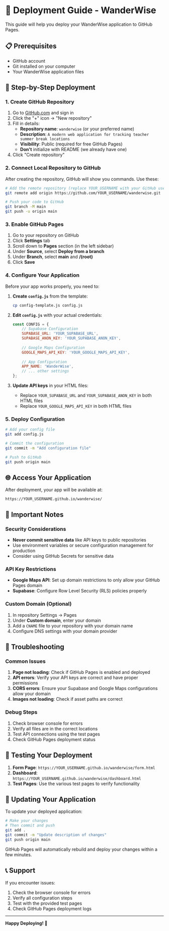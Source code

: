 # 🚀 Deployment Guide - WanderWise

This guide will help you deploy your WanderWise application to GitHub Pages.

## 📋 Prerequisites

- GitHub account
- Git installed on your computer
- Your WanderWise application files

## 🎯 Step-by-Step Deployment

### 1. Create GitHub Repository

1. Go to [GitHub.com](https://github.com) and sign in
2. Click the "+" icon → "New repository"
3. Fill in details:
   - **Repository name**: `wanderwise` (or your preferred name)
   - **Description**: `A modern web application for tracking teacher summer break locations`
   - **Visibility**: Public (required for free GitHub Pages)
   - **Don't** initialize with README (we already have one)
4. Click "Create repository"

### 2. Connect Local Repository to GitHub

After creating the repository, GitHub will show you commands. Use these:

```bash
# Add the remote repository (replace YOUR_USERNAME with your GitHub username)
git remote add origin https://github.com/YOUR_USERNAME/wanderwise.git

# Push your code to GitHub
git branch -M main
git push -u origin main
```

### 3. Enable GitHub Pages

1. Go to your repository on GitHub
2. Click **Settings** tab
3. Scroll down to **Pages** section (in the left sidebar)
4. Under **Source**, select **Deploy from a branch**
5. Under **Branch**, select **main** and **/(root)**
6. Click **Save**

### 4. Configure Your Application

Before your app works properly, you need to:

1. **Create `config.js`** from the template:
   ```bash
   cp config-template.js config.js
   ```

2. **Edit `config.js`** with your actual credentials:
   ```javascript
   const CONFIG = {
       // Supabase Configuration
       SUPABASE_URL: 'YOUR_SUPABASE_URL',
       SUPABASE_ANON_KEY: 'YOUR_SUPABASE_ANON_KEY',
       
       // Google Maps Configuration
       GOOGLE_MAPS_API_KEY: 'YOUR_GOOGLE_MAPS_API_KEY',
       
       // App Configuration
       APP_NAME: 'WanderWise',
       // ... other settings
   };
   ```

3. **Update API keys** in your HTML files:
   - Replace `YOUR_SUPABASE_URL` and `YOUR_SUPABASE_ANON_KEY` in both HTML files
   - Replace `YOUR_GOOGLE_MAPS_API_KEY` in both HTML files

### 5. Deploy Configuration

```bash
# Add your config file
git add config.js

# Commit the configuration
git commit -m "Add configuration file"

# Push to GitHub
git push origin main
```

## 🌐 Access Your Application

After deployment, your app will be available at:
```
https://YOUR_USERNAME.github.io/wanderwise/
```

## 🔧 Important Notes

### Security Considerations
- **Never commit sensitive data** like API keys to public repositories
- Use environment variables or secure configuration management for production
- Consider using GitHub Secrets for sensitive data

### API Key Restrictions
- **Google Maps API**: Set up domain restrictions to only allow your GitHub Pages domain
- **Supabase**: Configure Row Level Security (RLS) policies properly

### Custom Domain (Optional)
1. In repository Settings → Pages
2. Under **Custom domain**, enter your domain
3. Add a `CNAME` file to your repository with your domain name
4. Configure DNS settings with your domain provider

## 🐛 Troubleshooting

### Common Issues

1. **Page not loading**: Check if GitHub Pages is enabled and deployed
2. **API errors**: Verify your API keys are correct and have proper permissions
3. **CORS errors**: Ensure your Supabase and Google Maps configurations allow your domain
4. **Images not loading**: Check if asset paths are correct

### Debug Steps

1. Check browser console for errors
2. Verify all files are in the correct locations
3. Test API connections using the test pages
4. Check GitHub Pages deployment status

## 📱 Testing Your Deployment

1. **Form Page**: `https://YOUR_USERNAME.github.io/wanderwise/form.html`
2. **Dashboard**: `https://YOUR_USERNAME.github.io/wanderwise/dashboard.html`
3. **Test Pages**: Use the various test pages to verify functionality

## 🔄 Updating Your Application

To update your deployed application:

```bash
# Make your changes
# Then commit and push
git add .
git commit -m "Update description of changes"
git push origin main
```

GitHub Pages will automatically rebuild and deploy your changes within a few minutes.

## 📞 Support

If you encounter issues:
1. Check the browser console for errors
2. Verify all configuration steps
3. Test with the provided test pages
4. Check GitHub Pages deployment logs

---

**Happy Deploying! 🎉** 